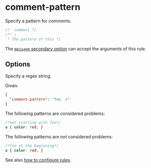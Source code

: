 # comment-pattern

Specify a pattern for comments.

<!-- prettier-ignore -->
```css
/*  comment */
/** ↑
 * The pattern of this */
```

The [`message` secondary option](../../../docs/user-guide/configure.md#message) can accept the arguments of this rule.

## Options

Specify a regex string.

Given:

```json
{
  "comment-pattern": "foo .+"
}
```

The following patterns are considered problems:

<!-- prettier-ignore -->
```css
/*not starting with foo*/
a { color: red; }
```

The following patterns are _not_ considered problems:

<!-- prettier-ignore -->
```css
/*foo at the beginning*/
a { color: red; }
```

See also [how to configure rules](../../../docs/user-guide/configure.md#rules).
